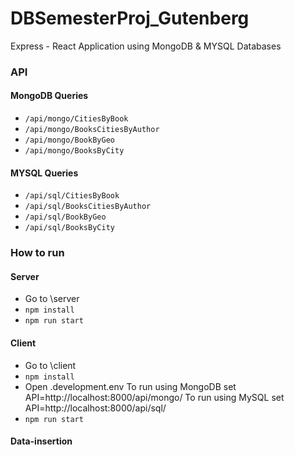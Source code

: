 # DBSemesterProj_Gutenberg
Express - React Application using MongoDB & MYSQL Databases

### API

#### MongoDB Queries
* `/api/mongo/CitiesByBook`
* `/api/mongo/BooksCitiesByAuthor`
* `/api/mongo/BookByGeo`
* `/api/mongo/BooksByCity`

#### MYSQL Queries
* `/api/sql/CitiesByBook`
* `/api/sql/BooksCitiesByAuthor`
* `/api/sql/BookByGeo`
* `/api/sql/BooksByCity`

### How to run

#### Server
* Go to \server
* `npm install`
* `npm run start`

#### Client
* Go to \client
* `npm install`
* Open .development.env 
To run using MongoDB set
API=http://localhost:8000/api/mongo/
To run using MySQL set
API=http://localhost:8000/api/sql/
* `npm run start`

#### Data-insertion